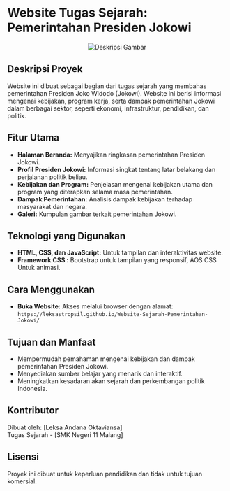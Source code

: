 # Website Tugas Sejarah: Pemerintahan Presiden Jokowi

<p align="center">
  <img src="https://github.com/user-attachments/assets/877d3784-791c-4c3e-8977-395ef0a3e7b5" alt="Deskripsi Gambar">
</p>

## Deskripsi Proyek
Website ini dibuat sebagai bagian dari tugas sejarah yang membahas pemerintahan Presiden Joko Widodo (Jokowi). Website ini berisi informasi mengenai kebijakan, program kerja, serta dampak pemerintahan Jokowi dalam berbagai sektor, seperti ekonomi, infrastruktur, pendidikan, dan politik.

## Fitur Utama
- **Halaman Beranda:** Menyajikan ringkasan pemerintahan Presiden Jokowi.
- **Profil Presiden Jokowi:** Informasi singkat tentang latar belakang dan perjalanan politik beliau.
- **Kebijakan dan Program:** Penjelasan mengenai kebijakan utama dan program yang diterapkan selama masa pemerintahan.
- **Dampak Pemerintahan:** Analisis dampak kebijakan terhadap masyarakat dan negara.
- **Galeri:** Kumpulan gambar terkait pemerintahan Jokowi.

## Teknologi yang Digunakan
- **HTML, CSS, dan JavaScript:** Untuk tampilan dan interaktivitas website.
- **Framework CSS :** Bootstrap untuk tampilan yang responsif, AOS CSS Untuk animasi.

## Cara Menggunakan
- **Buka Website:** Akses melalui browser dengan alamat:
  `https://leksastropsil.github.io/Website-Sejarah-Pemerintahan-Jokowi/`


## Tujuan dan Manfaat
- Mempermudah pemahaman mengenai kebijakan dan dampak pemerintahan Presiden Jokowi.
- Menyediakan sumber belajar yang menarik dan interaktif.
- Meningkatkan kesadaran akan sejarah dan perkembangan politik Indonesia.

## Kontributor
Dibuat oleh: [Leksa Andana Oktaviansa]  
Tugas Sejarah - [SMK Negeri 11 Malang]

## Lisensi
Proyek ini dibuat untuk keperluan pendidikan dan tidak untuk tujuan komersial.

